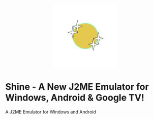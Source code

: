 <p align="center">
	<img src="Shine.png" width="200" height="200" alt="Shine">  
</p>

# Shine - A New J2ME Emulator for Windows, Android & Google TV!
A J2ME Emulator for Windows and Android
